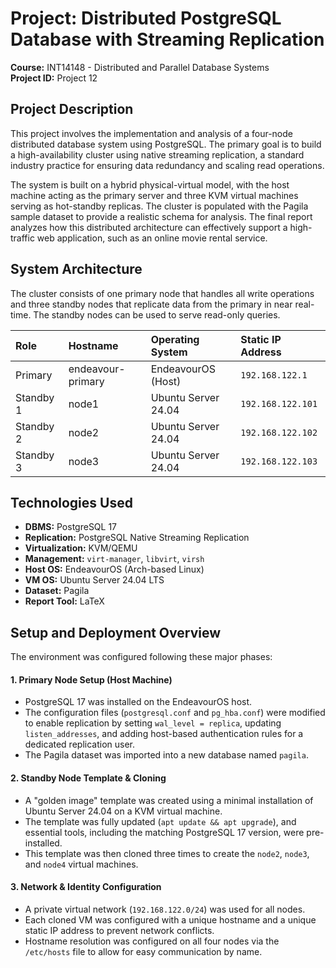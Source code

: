# Project: Distributed PostgreSQL Database with Streaming Replication

**Course:** INT14148 - Distributed and Parallel Database Systems  
**Project ID:** Project 12

## Project Description

This project involves the implementation and analysis of a four-node distributed database system using PostgreSQL. The primary goal is to build a high-availability cluster using native streaming replication, a standard industry practice for ensuring data redundancy and scaling read operations.

The system is built on a hybrid physical-virtual model, with the host machine acting as the primary server and three KVM virtual machines serving as hot-standby replicas. The cluster is populated with the Pagila sample dataset to provide a realistic schema for analysis. The final report analyzes how this distributed architecture can effectively support a high-traffic web application, such as an online movie rental service.

## System Architecture

The cluster consists of one primary node that handles all write operations and three standby nodes that replicate data from the primary in near real-time. The standby nodes can be used to serve read-only queries.

| Role      | Hostname          | Operating System    | Static IP Address |
| :-------- | :---------------- | :------------------ | :---------------- |
| Primary   | endeavour-primary | EndeavourOS (Host)  | `192.168.122.1`   |
| Standby 1 | node1             | Ubuntu Server 24.04 | `192.168.122.101` |
| Standby 2 | node2             | Ubuntu Server 24.04 | `192.168.122.102` |
| Standby 3 | node3             | Ubuntu Server 24.04 | `192.168.122.103` |

## Technologies Used

- **DBMS:** PostgreSQL 17
- **Replication:** PostgreSQL Native Streaming Replication
- **Virtualization:** KVM/QEMU
- **Management:** `virt-manager`, `libvirt`, `virsh`
- **Host OS:** EndeavourOS (Arch-based Linux)
- **VM OS:** Ubuntu Server 24.04 LTS
- **Dataset:** Pagila
- **Report Tool:** LaTeX

## Setup and Deployment Overview

The environment was configured following these major phases:

#### 1. Primary Node Setup (Host Machine)

- PostgreSQL 17 was installed on the EndeavourOS host.
- The configuration files (`postgresql.conf` and `pg_hba.conf`) were modified to enable replication by setting `wal_level = replica`, updating `listen_addresses`, and adding host-based authentication rules for a dedicated replication user.
- The Pagila dataset was imported into a new database named `pagila`.

#### 2. Standby Node Template & Cloning

- A "golden image" template was created using a minimal installation of Ubuntu Server 24.04 on a KVM virtual machine.
- The template was fully updated (`apt update && apt upgrade`), and essential tools, including the matching PostgreSQL 17 version, were pre-installed.
- This template was then cloned three times to create the `node2`, `node3`, and `node4` virtual machines.

#### 3. Network & Identity Configuration

- A private virtual network (`192.168.122.0/24`) was used for all nodes.
- Each cloned VM was configured with a unique hostname and a unique static IP address to prevent network conflicts.
- Hostname resolution was configured on all four nodes via the `/etc/hosts` file to allow for easy communication by name.
